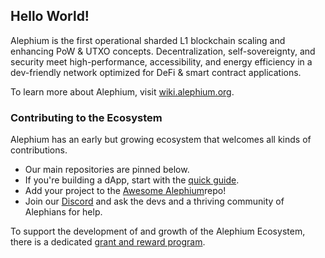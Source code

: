 ## Hello World!

Alephium is the first operational sharded L1 blockchain scaling and enhancing PoW & UTXO concepts. Decentralization, self-sovereignty, and security meet high-performance, accessibility, and energy efficiency in a dev-friendly network optimized for DeFi & smart contract applications.

To learn more about Alephium, visit [wiki.alephium.org](https://wiki.alephium.org/).

### Contributing to the Ecosystem

Alephium has an early but growing ecosystem that welcomes all kinds of contributions.

- Our main repositories are pinned below.
- If you're building a dApp, start with the [quick guide](https://wiki.alephium.org/dapps/Getting-Started).
- Add your project to the [Awesome Alephium](https://github.com/alephium/awesome-alephium)repo!
- Join our [Discord](https://discord.gg/JErgRBfRSB) and ask the devs and a thriving community of Alephians for help.

To support the development of and growth of the Alephium Ecosystem, there is a dedicated [grant and reward program](https://github.com/alephium/community/blob/master/Grant%26RewardProgram.md).
